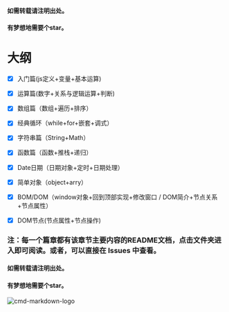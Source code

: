 
#### 如需转载请注明出处。
#### 有梦想地需要个star。
# 大纲 #

- [x] 入门篇(js定义+变量+基本运算)
- [x] 运算篇(数字+关系与逻辑运算+判断)
- [x] 数组篇（数组+遍历+排序）
- [x] 经典循环（while+for+嵌套+调式）
- [x] 字符串篇（String+Math）
- [x] 函数篇（函数+推栈+递归）
- [x] Date日期（日期对象+定时+日期处理）
- [x] 简单对象（object+arry）
- [x] BOM/DOM（window对象+回到顶部实现+修改窗口 / DOM简介+节点关系+节点属性）
- [x] DOM节点(节点属性+节点操作)


### 注：每一个篇章都有该章节主要内容的README文档，点击文件夹进入即可阅读。或者，可以直接在 Issues 中查看。


#### 如需转载请注明出处。
#### 有梦想地需要个star。
![cmd-markdown-logo](https://github.com/mcya/JavaScriptExperience/blob/master/%E6%88%91%E7%9A%84%E6%8F%90%E9%97%AE%E4%BA%8C%E7%BB%B4%E7%A0%81.jpg)
